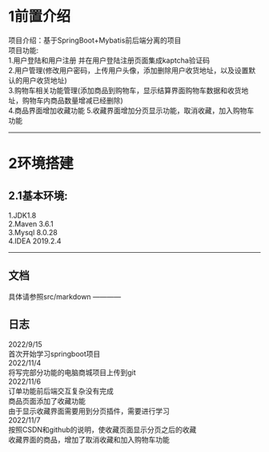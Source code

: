 
# 1前置介绍  
项目介绍：基于SpringBoot+Mybatis前后端分离的项目  
项目功能:  
1.用户登陆和用户注册 并在用户登陆注册页面集成kaptcha验证码  
2.用户管理(修改用户密码，上传用户头像，添加删除用户收货地址，以及设置默认的用户收货地址)  
3.购物车相关功能管理(添加商品到购物车，显示结算界面购物车数据和收货地址，购物车内商品数量增减已经删除)  
4.商品界面增加收藏功能
5.收藏界面增加分页显示功能，取消收藏，加入购物车功能
___
# 2环境搭建  
## 2.1基本环境:  
1.JDK1.8  
2.Maven 3.6.1    
3.Mysql 8.0.28  
4.IDEA 2019.2.4  
___  
## 文档
具体请参照src/markdown
————
## 日志  
2022/9/15  
首次开始学习springboot项目    
2022/11/4  
将写完部分功能的电脑商城项目上传到git  
2022/11/6  
  订单功能前后端交互复杂没有完成  
  商品页面添加了收藏功能  
    由于显示收藏界面需要用到分页插件，需要进行学习  
2022/11/7  
  按照CSDN和github的说明，使收藏页面显示分页之后的收藏  
  收藏界面的商品，增加了取消收藏和加入购物车功能  
  
